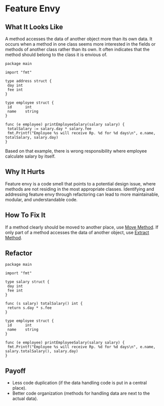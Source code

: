 # Feature Envy

## What It Looks Like

A method accesses the data of another object more than its own data. It occurs when a method in one class seems more interested in the fields or methods of another class rather than its own. It often indicates that the method should belong to the class it is envious of.


```
package main

import "fmt"

type address struct {
 day int
 fee int
}

type employee struct {
 id      int
 name    string
}

func (e employee) printEmployeeSalary(salary salary) {
 totalSalary := salary.day * salary.fee
 fmt.Printf("Employee %s will receive Rp. %d for %d days\n", e.name, totalSalary, salary.day)
}
```
Based on that example, there is wrong responsibility where employee calculate salary by itself.

## Why It Hurts

Feature envy is a code smell that points to a potential design issue, where methods are not residing in the most appropriate classes. Identifying and addressing feature envy through refactoring can lead to more maintainable, modular, and understandable code.

## How To Fix It

If a method clearly should be moved to another place, use [Move Method](.././../2.%20refactorings/move-method.md).
If only part of a method accesses the data of another object, use [Extract Method](.././../2.%20refactorings/extract-method.md).

## Refactor

```
package main

import "fmt"

type salary struct {
 day int
 fee int
}

func (s salary) totalSalary() int {
 return s.day * s.fee
}

type employee struct {
 id      int
 name    string
}

func (e employee) printEmployeeSalary(salary salary) {
 fmt.Printf("Employee %s will receive Rp. %d for %d days\n", e.name, salary.totalSalary(), salary.day)
}
```

## Payoff
- Less code duplication (if the data handling code is put in a central place).
- Better code organization (methods for handling data are next to the actual data).